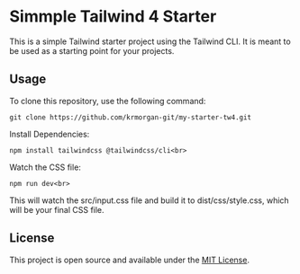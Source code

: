 # Simmple Tailwind 4 Starter
This is a simple Tailwind starter project using the Tailwind CLI. It is meant to be used as a starting point for your projects.
## Usage
To clone this repository, use the following command:

    git clone https://github.com/krmorgan-git/my-starter-tw4.git

Install Dependencies:

    npm install tailwindcss @tailwindcss/cli<br>


Watch the CSS file:

    npm run dev<br>

This will watch the src/input.css file and build it to dist/css/style.css, which will be your final CSS file.

## License
This project is open source and available under the [MIT License](https://mit-license.org/).
